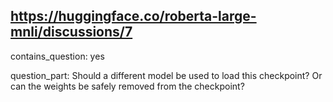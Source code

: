 ## https://huggingface.co/roberta-large-mnli/discussions/7

contains_question: yes

question_part: Should a different model be used to load this checkpoint? Or can the weights be safely removed from the checkpoint?